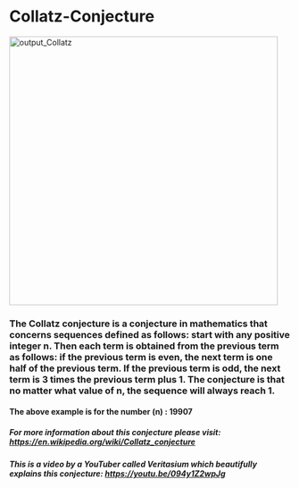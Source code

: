 # Collatz-Conjecture
<img width="481" alt="output_Collatz" src="https://user-images.githubusercontent.com/69317200/134112335-638b176c-3046-4e25-ad27-fe26fa71162f.PNG">

### The Collatz conjecture is a conjecture in mathematics that concerns sequences defined as follows: start with any positive integer n. Then each term is obtained from the previous term as follows: if the previous term is even, the next term is one half of the previous term. If the previous term is odd, the next term is 3 times the previous term plus 1. The conjecture is that no matter what value of n, the sequence will always reach 1.

#### The above example is for the number (n) : 19907

##### For more information about this conjecture please visit: https://en.wikipedia.org/wiki/Collatz_conjecture
##### This is a video by a YouTuber called Veritasium which beautifully explains this conjecture: https://youtu.be/094y1Z2wpJg
